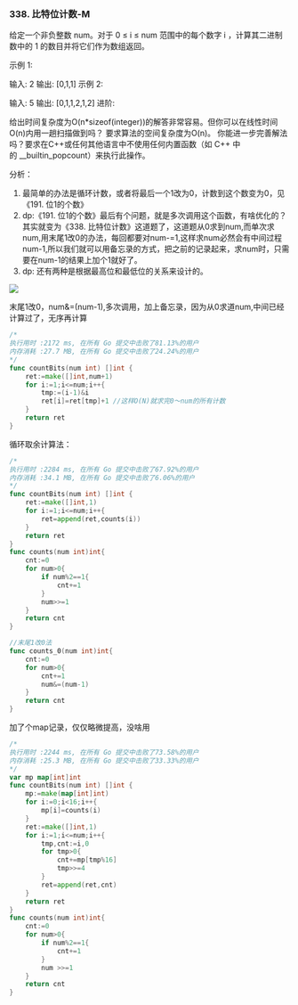 ### 338. 比特位计数-M

给定一个非负整数 num。对于 0 ≤ i ≤ num 范围中的每个数字 i ，计算其二进制数中的 1 的数目并将它们作为数组返回。

示例 1:

输入: 2
输出: [0,1,1]
示例 2:

输入: 5
输出: [0,1,1,2,1,2]
进阶:

给出时间复杂度为O(n*sizeof(integer))的解答非常容易。但你可以在线性时间O(n)内用一趟扫描做到吗？
要求算法的空间复杂度为O(n)。
你能进一步完善解法吗？要求在C++或任何其他语言中不使用任何内置函数（如 C++ 中的 __builtin_popcount）来执行此操作。



分析：
1. 最简单的办法是循环计数，或者将最后一个1改为0，计数到这个数变为0，见《191. 位1的个数》
2. dp:《191. 位1的个数》最后有个问题，就是多次调用这个函数，有啥优化的？其实就变为《338. 比特位计数》这道题了，这道题从0求到num,而单次求num,用末尾1改0的办法，每回都要对num-=1,这样求num必然会有中间过程num-1,所以我们就可以用备忘录的方式，把之前的记录起来，求num时，只需要在num-1的结果上加个1就好了。
3. dp: 还有两种是根据最高位和最低位的关系来设计的。

![](https://pic.leetcode-cn.com/abfd6109e7482d70d20cb8fc1d632f90eacf1b5e89dfecb2e523da1bcb562f66-image.png)


末尾1改0，num&=(num-1),多次调用，加上备忘录，因为从0求道num,中间已经计算过了，无序再计算
```go
/*
执行用时 :2172 ms, 在所有 Go 提交中击败了81.13%的用户
内存消耗 :27.7 MB, 在所有 Go 提交中击败了24.24%的用户
*/
func countBits(num int) []int {
	ret:=make([]int,num+1)
	for i:=1;i<=num;i++{
        tmp:=(i-1)&i
        ret[i]=ret[tmp]+1 //这样O(N)就求完0～num的所有计数
	}
	return ret
}
```

循环取余计算法：
```go
/*
执行用时 :2284 ms, 在所有 Go 提交中击败了67.92%的用户
内存消耗 :34.1 MB, 在所有 Go 提交中击败了6.06%的用户
*/
func countBits(num int) []int {
    ret:=make([]int,1)
    for i:=1;i<=num;i++{
        ret=append(ret,counts(i))
    }
    return ret
}
func counts(num int)int{
    cnt:=0
    for num>0{
        if num%2==1{
            cnt+=1
        }
        num>>=1
    }
    return cnt
}

//末尾1改0法
func counts_0(num int)int{
    cnt:=0
    for num>0{
        cnt+=1
        num&=(num-1)
    }
    return cnt
}
```

加了个map记录，仅仅略微提高，没啥用
```go
/*
执行用时 :2244 ms, 在所有 Go 提交中击败了73.58%的用户
内存消耗 :25.3 MB, 在所有 Go 提交中击败了33.33%的用户
*/
var mp map[int]int
func countBits(num int) []int {
	mp:=make(map[int]int)
	for i:=0;i<16;i++{
		mp[i]=counts(i)
	}
	ret:=make([]int,1)
	for i:=1;i<=num;i++{
		tmp,cnt:=i,0
		for tmp>0{
			cnt+=mp[tmp%16]
			tmp>>=4
		}
		ret=append(ret,cnt)
	}
	return ret
}
func counts(num int)int{
	cnt:=0
	for num>0{
		if num%2==1{
			cnt+=1
		}
		num >>=1
	}
	return cnt
}

```